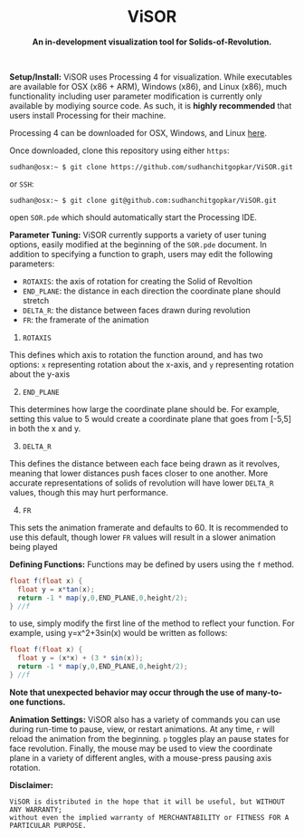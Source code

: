 <h1 align="center"><b>ViSOR</b></h1>
<p align="center"><b>An in-development visualization tool for Solids-of-Revolution.</b></p>
</br>

**Setup/Install:**
ViSOR uses Processing 4 for visualization. While executables are available for OSX (x86 + ARM), Windows (x86), and Linux (x86), much functionality including user parameter modification is currently only available by modiying source code. As such, it is **highly recommended** that users install Processing for their machine.

Processing 4 can be downloaded for OSX, Windows, and Linux [here](https://processing.org/download).

Once downloaded, clone this repository using either `https`:
```console
sudhan@osx:~ $ git clone https://github.com/sudhanchitgopkar/ViSOR.git
```
or `SSH`:
```console
sudhan@osx:~ $ git clone git@github.com:sudhanchitgopkar/ViSOR.git
```
open `SOR.pde` which should automatically start the Processing IDE.

**Parameter Tuning:**
ViSOR currently supports a variety of user tuning options, easily modified at the beginning of the `SOR.pde` document. In addition to specifying a function to graph, users may edit the following parameters:
- `ROTAXIS`: the axis of rotation for creating the Solid of Revoltion
- `END_PLANE`: the distance in each direction the coordinate plane should stretch
- `DELTA_R`: the distance between faces drawn during revolution
- `FR`: the framerate of the animation

1) `ROTAXIS`

This defines which axis to rotation the function around, and has two options: `x` representing rotation about the x-axis, and `y` representing rotation about the y-axis

2) `END_PLANE`

This determines how large the coordinate plane should be. For example, setting this value to 5 would create a coordinate plane that goes from [-5,5] in both the x and y.

3) `DELTA_R`

This defines the distance between each face being drawn as it revolves, meaning that lower distances push faces closer to one another. More accurate representations of solids of revolution will have lower `DELTA_R` values, though this may hurt performance.

4) `FR`

This sets the animation framerate and defaults to 60. It is recommended to use this default, though lower `FR` values will result in a slower animation being played

**Defining Functions:**
Functions may be defined by users using the `f` method.
```java
float f(float x) {
  float y = x*tan(x);
  return -1 * map(y,0,END_PLANE,0,height/2);
} //f
```
to use, simply modify the first line of the method to reflect your function. For example, using y=x^2+3sin(x) would be written as follows:
```java
float f(float x) {
  float y = (x*x) + (3 * sin(x));
  return -1 * map(y,0,END_PLANE,0,height/2);
} //f
```
**Note that unexpected behavior may occur through the use of many-to-one functions.**

**Animation Settings:**
ViSOR also has a variety of commands you can use during run-time to pause, view, or restart animations. At any time, `r` will reload the animation from the beginning. `p` toggles play an pause states for face revolution. Finally, the mouse may be used to view the coordinate plane in a variety of different angles, with a mouse-press pausing axis rotation.

**Disclaimer:**
```
ViSOR is distributed in the hope that it will be useful, but WITHOUT ANY WARRANTY; 
without even the implied warranty of MERCHANTABILITY or FITNESS FOR A PARTICULAR PURPOSE. 
```
